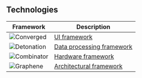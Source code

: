 ## Technologies

| Framework | Description |
|----------|----------|
| ![Converged](https://raw.githubusercontent.com/solenopsys/reintegration/landings/solenopsys/images/converged.svg)     |  [UI framework](./docs/converged.md)   |
| ![Detonation](https://raw.githubusercontent.com/solenopsys/reintegration/landings/solenopsys/images/detonation.svg)    |  [Data processing framework](./docs/detonation.md)   |
| ![Combinator](https://raw.githubusercontent.com/solenopsys/reintegration/landings/solenopsys/images/combinator.svg)    |  [Hardware framework](./docs/combinator.md)   |
| ![Graphene](https://raw.githubusercontent.com/solenopsys/reintegration/landings/solenopsys/images/graphene.svg)    |  [Architectural framework](./docs/graphene.md)   |
